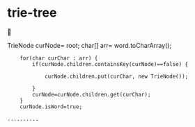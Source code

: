 # trie-tree

🔖


TrieNode curNode= root;	
char[] arr= word.toCharArray();
	
		for(char curChar : arr) {
			if(curNode.children.containsKey(curNode)==false) {
				
				curNode.children.put(curChar, new TrieNode());
			
			}
			curNode=curNode.children.get(curChar);
		}
		curNode.isWord=true;
    
    ..........
    

